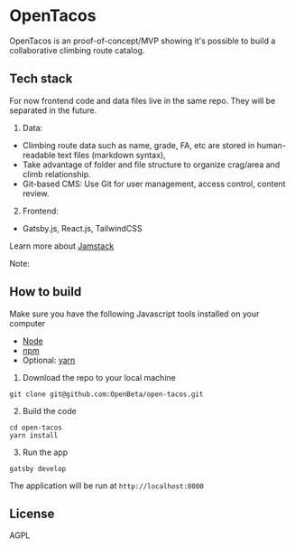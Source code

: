 # OpenTacos
OpenTacos is an proof-of-concept/MVP showing it's possible to build a collaborative climbing route catalog.

## Tech stack
For now frontend code and data files live in the same repo.  They will be separated in the future.

1. Data:
- Climbing route data such as name, grade, FA, etc are stored in human-readable text files (markdown syntax),
- Take advantage of folder and file structure to organize crag/area and climb relationship.
- Git-based CMS: Use Git for user management, access control, content review.

2. Frontend:
- Gatsby.js, React.js, TailwindCSS

Learn more about [Jamstack](https://jamstack.org)

Note: 

## How to build
Make sure you have the following Javascript tools installed on your computer
- [Node](https://nodejs.org)
- [npm](https://www.npmjs.com/get-npm)
- Optional: [yarn](https://classic.yarnpkg.com/en/docs/install)

1.  Download the repo to your local machine
```
git clone git@github.com:OpenBeta/open-tacos.git
```

2.  Build the code
```
cd open-tacos
yarn install
```
3.  Run the app
```
gatsby develop
```
The application will be run at `http://localhost:8000`

## License
AGPL

